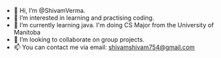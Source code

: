 - 👋 Hi, I’m @ShivamVerma.
- 👀 I’m interested in learning and practising coding.
- 🌱 I’m currently learning java. I'm doing CS Major from the University of Manitoba 
- 💞️ I’m looking to collaborate on group projects. 
- 📫 You can contact me via email: shivamshivam754@gmail.com

<!---
Vshivam01/Vshivam01 is a ✨ special ✨ repository because its `README.md` (this file) appears on your GitHub profile.
You can click the Preview link to take a look at your changes.
--->
